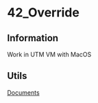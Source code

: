 # 42_Override

## Information

Work in UTM VM with MacOS

## Utils

[Documents](https://beta.hackndo.com)